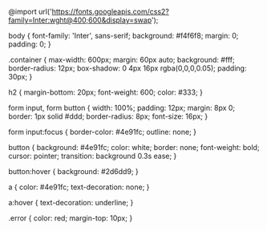 
@import url('https://fonts.googleapis.com/css2?family=Inter:wght@400;600&display=swap');

body {
  font-family: 'Inter', sans-serif;
  background: #f4f6f8;
  margin: 0;
  padding: 0;
}

.container {
  max-width: 600px;
  margin: 60px auto;
  background: #fff;
  border-radius: 12px;
  box-shadow: 0 4px 16px rgba(0,0,0,0.05);
  padding: 30px;
}

h2 {
  margin-bottom: 20px;
  font-weight: 600;
  color: #333;
}

form input,
form button {
  width: 100%;
  padding: 12px;
  margin: 8px 0;
  border: 1px solid #ddd;
  border-radius: 8px;
  font-size: 16px;
}

form input:focus {
  border-color: #4e91fc;
  outline: none;
}

button {
  background: #4e91fc;
  color: white;
  border: none;
  font-weight: bold;
  cursor: pointer;
  transition: background 0.3s ease;
}

button:hover {
  background: #2d6dd9;
}

a {
  color: #4e91fc;
  text-decoration: none;
}

a:hover {
  text-decoration: underline;
}

.error {
  color: red;
  margin-top: 10px;
}
